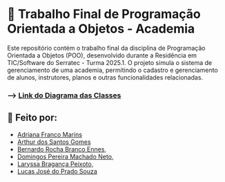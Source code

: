 # 💪 Trabalho Final de Programação Orientada a Objetos - Academia

Este repositório contém o trabalho final da disciplina de Programação Orientada a Objetos (POO), desenvolvido durante a Residência em TIC/Software do Serratec - Turma 2025.1.
O projeto simula o sistema de gerenciamento de uma academia, permitindo o cadastro e gerenciamento de alunos, instrutores, planos e outras funcionalidades relacionadas.

### --> [Link do Diagrama das Classes](https://lucid.app/lucidspark/98e07248-92b0-4b58-bf10-29cef422f8dd/edit?beaconFlowId=DE0C22A677A2090C&invitationId=inv_e82b1de5-fec3-45e9-8a6d-c4c953fffb5c&page=0_0#)

## 👥  Feito por:
- [Adriana Franco Marins](https://www.linkedin.com/in/adriana-franco-marins-00585958)
- [Arthur dos Santos Gomes](https://www.linkedin.com/in/arthur-dos-santos-gomes-591864359/)
- [Bernardo Rocha Branco Ennes,](https://www.linkedin.com/in/bernardo-ennes-7ab160343/)
- [Domingos Pereira Machado Neto,](https://www.linkedin.com/in/domingos-machado-571b72101/)
- [Laryssa Bragança Peixoto,](https://www.linkedin.com/in/laryssa-b-254775182/)
- [Lucas José do Prado Souza](https://www.linkedin.com/in/lucas-prado-9791852b7/)
